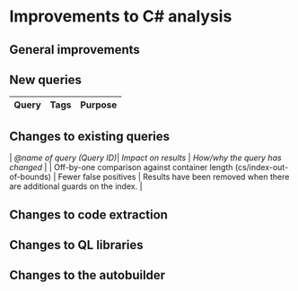 # Improvements to C# analysis

## General improvements

## New queries

| **Query**                   | **Tags**  | **Purpose**                                                        |
|-----------------------------|-----------|--------------------------------------------------------------------|

## Changes to existing queries

| *@name of query (Query ID)*| *Impact on results*    | *How/why the query has changed*                                  |
| Off-by-one comparison against container length (cs/index-out-of-bounds) | Fewer false positives | Results have been removed when there are additional guards on the index. |

## Changes to code extraction

## Changes to QL libraries

## Changes to the autobuilder
